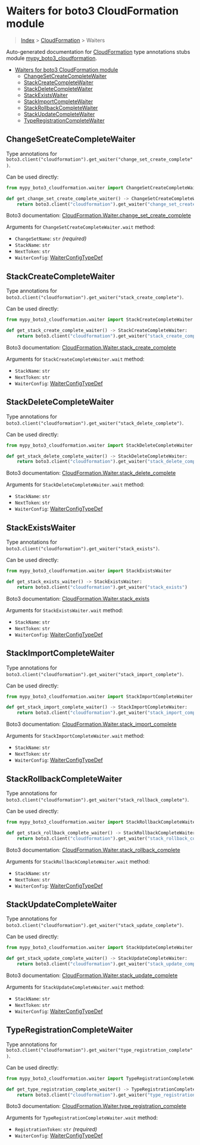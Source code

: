 # Waiters for boto3 CloudFormation module

> [Index](..) > [CloudFormation](.) > Waiters

Auto-generated documentation for
[CloudFormation](https://boto3.amazonaws.com/v1/documentation/api/1.17.78/reference/services/cloudformation.html#CloudFormation)
type annotations stubs module
[mypy_boto3_cloudformation](https://pypi.org/project/mypy-boto3-cloudformation/).

- [Waiters for boto3 CloudFormation module](#waiters-for-boto3-cloudformation-module)
  - [ChangeSetCreateCompleteWaiter](#changesetcreatecompletewaiter)
  - [StackCreateCompleteWaiter](#stackcreatecompletewaiter)
  - [StackDeleteCompleteWaiter](#stackdeletecompletewaiter)
  - [StackExistsWaiter](#stackexistswaiter)
  - [StackImportCompleteWaiter](#stackimportcompletewaiter)
  - [StackRollbackCompleteWaiter](#stackrollbackcompletewaiter)
  - [StackUpdateCompleteWaiter](#stackupdatecompletewaiter)
  - [TypeRegistrationCompleteWaiter](#typeregistrationcompletewaiter)

## ChangeSetCreateCompleteWaiter

Type annotations for
`boto3.client("cloudformation").get_waiter("change_set_create_complete")`.

Can be used directly:

```python
from mypy_boto3_cloudformation.waiter import ChangeSetCreateCompleteWaiter

def get_change_set_create_complete_waiter() -> ChangeSetCreateCompleteWaiter:
    return boto3.client("cloudformation").get_waiter("change_set_create_complete")
```

Boto3 documentation:
[CloudFormation.Waiter.change_set_create_complete](https://boto3.amazonaws.com/v1/documentation/api/1.17.78/reference/services/cloudformation.html#CloudFormation.Waiter.change_set_create_complete)

Arguments for `ChangeSetCreateCompleteWaiter.wait` method:

- `ChangeSetName`: `str` *(required)*
- `StackName`: `str`
- `NextToken`: `str`
- `WaiterConfig`: [WaiterConfigTypeDef](./type_defs.md#waiterconfigtypedef)

## StackCreateCompleteWaiter

Type annotations for
`boto3.client("cloudformation").get_waiter("stack_create_complete")`.

Can be used directly:

```python
from mypy_boto3_cloudformation.waiter import StackCreateCompleteWaiter

def get_stack_create_complete_waiter() -> StackCreateCompleteWaiter:
    return boto3.client("cloudformation").get_waiter("stack_create_complete")
```

Boto3 documentation:
[CloudFormation.Waiter.stack_create_complete](https://boto3.amazonaws.com/v1/documentation/api/1.17.78/reference/services/cloudformation.html#CloudFormation.Waiter.stack_create_complete)

Arguments for `StackCreateCompleteWaiter.wait` method:

- `StackName`: `str`
- `NextToken`: `str`
- `WaiterConfig`: [WaiterConfigTypeDef](./type_defs.md#waiterconfigtypedef)

## StackDeleteCompleteWaiter

Type annotations for
`boto3.client("cloudformation").get_waiter("stack_delete_complete")`.

Can be used directly:

```python
from mypy_boto3_cloudformation.waiter import StackDeleteCompleteWaiter

def get_stack_delete_complete_waiter() -> StackDeleteCompleteWaiter:
    return boto3.client("cloudformation").get_waiter("stack_delete_complete")
```

Boto3 documentation:
[CloudFormation.Waiter.stack_delete_complete](https://boto3.amazonaws.com/v1/documentation/api/1.17.78/reference/services/cloudformation.html#CloudFormation.Waiter.stack_delete_complete)

Arguments for `StackDeleteCompleteWaiter.wait` method:

- `StackName`: `str`
- `NextToken`: `str`
- `WaiterConfig`: [WaiterConfigTypeDef](./type_defs.md#waiterconfigtypedef)

## StackExistsWaiter

Type annotations for
`boto3.client("cloudformation").get_waiter("stack_exists")`.

Can be used directly:

```python
from mypy_boto3_cloudformation.waiter import StackExistsWaiter

def get_stack_exists_waiter() -> StackExistsWaiter:
    return boto3.client("cloudformation").get_waiter("stack_exists")
```

Boto3 documentation:
[CloudFormation.Waiter.stack_exists](https://boto3.amazonaws.com/v1/documentation/api/1.17.78/reference/services/cloudformation.html#CloudFormation.Waiter.stack_exists)

Arguments for `StackExistsWaiter.wait` method:

- `StackName`: `str`
- `NextToken`: `str`
- `WaiterConfig`: [WaiterConfigTypeDef](./type_defs.md#waiterconfigtypedef)

## StackImportCompleteWaiter

Type annotations for
`boto3.client("cloudformation").get_waiter("stack_import_complete")`.

Can be used directly:

```python
from mypy_boto3_cloudformation.waiter import StackImportCompleteWaiter

def get_stack_import_complete_waiter() -> StackImportCompleteWaiter:
    return boto3.client("cloudformation").get_waiter("stack_import_complete")
```

Boto3 documentation:
[CloudFormation.Waiter.stack_import_complete](https://boto3.amazonaws.com/v1/documentation/api/1.17.78/reference/services/cloudformation.html#CloudFormation.Waiter.stack_import_complete)

Arguments for `StackImportCompleteWaiter.wait` method:

- `StackName`: `str`
- `NextToken`: `str`
- `WaiterConfig`: [WaiterConfigTypeDef](./type_defs.md#waiterconfigtypedef)

## StackRollbackCompleteWaiter

Type annotations for
`boto3.client("cloudformation").get_waiter("stack_rollback_complete")`.

Can be used directly:

```python
from mypy_boto3_cloudformation.waiter import StackRollbackCompleteWaiter

def get_stack_rollback_complete_waiter() -> StackRollbackCompleteWaiter:
    return boto3.client("cloudformation").get_waiter("stack_rollback_complete")
```

Boto3 documentation:
[CloudFormation.Waiter.stack_rollback_complete](https://boto3.amazonaws.com/v1/documentation/api/1.17.78/reference/services/cloudformation.html#CloudFormation.Waiter.stack_rollback_complete)

Arguments for `StackRollbackCompleteWaiter.wait` method:

- `StackName`: `str`
- `NextToken`: `str`
- `WaiterConfig`: [WaiterConfigTypeDef](./type_defs.md#waiterconfigtypedef)

## StackUpdateCompleteWaiter

Type annotations for
`boto3.client("cloudformation").get_waiter("stack_update_complete")`.

Can be used directly:

```python
from mypy_boto3_cloudformation.waiter import StackUpdateCompleteWaiter

def get_stack_update_complete_waiter() -> StackUpdateCompleteWaiter:
    return boto3.client("cloudformation").get_waiter("stack_update_complete")
```

Boto3 documentation:
[CloudFormation.Waiter.stack_update_complete](https://boto3.amazonaws.com/v1/documentation/api/1.17.78/reference/services/cloudformation.html#CloudFormation.Waiter.stack_update_complete)

Arguments for `StackUpdateCompleteWaiter.wait` method:

- `StackName`: `str`
- `NextToken`: `str`
- `WaiterConfig`: [WaiterConfigTypeDef](./type_defs.md#waiterconfigtypedef)

## TypeRegistrationCompleteWaiter

Type annotations for
`boto3.client("cloudformation").get_waiter("type_registration_complete")`.

Can be used directly:

```python
from mypy_boto3_cloudformation.waiter import TypeRegistrationCompleteWaiter

def get_type_registration_complete_waiter() -> TypeRegistrationCompleteWaiter:
    return boto3.client("cloudformation").get_waiter("type_registration_complete")
```

Boto3 documentation:
[CloudFormation.Waiter.type_registration_complete](https://boto3.amazonaws.com/v1/documentation/api/1.17.78/reference/services/cloudformation.html#CloudFormation.Waiter.type_registration_complete)

Arguments for `TypeRegistrationCompleteWaiter.wait` method:

- `RegistrationToken`: `str` *(required)*
- `WaiterConfig`: [WaiterConfigTypeDef](./type_defs.md#waiterconfigtypedef)
